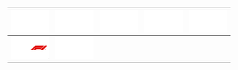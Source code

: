 | ![](https://raw.githubusercontent.com/RevGear/logo/master/International/DAZN/DAZN.png) | ![](https://raw.githubusercontent.com/RevGear/logo/master/International/DAZN/DAZN1.png) | ![](https://raw.githubusercontent.com/RevGear/logo/master/International/DAZN/DAZN2.png) | ![](https://raw.githubusercontent.com/RevGear/logo/master/International/DAZN/DAZN3.png) | ![](https://raw.githubusercontent.com/RevGear/logo/master/International/DAZN/DAZN4.png) | 
|:---:|:---:|:---:|:---:|:---:| 
| ![](https://raw.githubusercontent.com/RevGear/logo/master/International/DAZN/DAZNF1.png) | ![](https://raw.githubusercontent.com/RevGear/logo/master/International/DAZN/ZonaDAZN.png)  | 
